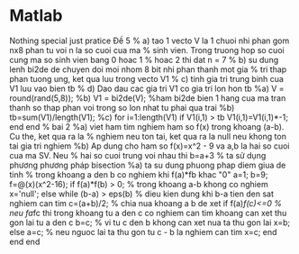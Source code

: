 # Matlab
Nothing special just pratice
Đề 5
% a) tao 1 vecto V la 1 chuoi nhi phan gom nx8 phan tu voi n la so cuoi cua ma
% sinh vien. Trong truong hop so cuoi cung ma so sinh vien bang 0 hoac 1
% hoac 2 thi dat n = 7
% b) su dung lenh bi2de de chuyen doi moi nhom 8 bit nhi phan thanh mot gia
% tri thap phan tuong ung, ket qua luu trong vecto V1
% c) tinh gia tri trung binh cua V1 luu vao bien tb
% d) Dao dau cac gia tri V1 co gia tri lon hon tb
%a)
V = round(rand(5,8)); 
%b)
V1 = bi2de(V); %ham bi2de bien 1 hang cua ma tran thanh so thap phan voi trong so lon nhat tu phai qua trai
%b)
tb=sum(V1)/length(V1);
%c)
for i=1:length(V1)
    if V1(i,1) > tb
        V1(i,1)=V1(i,1)*-1;
    end
end
% bai 2
%a) viet ham tim nghiem ham so f(x) trong khoang (a-b). Cu the, ket qua ra la
% nghiem neu ton tai, ket qua ra la null neu khong ton tai gia tri nghiem
%b) Ap dung cho ham so f(x)=x^2 - 9 va a,b la hai so cuoi cua ma SV. Neu
% hai so cuoi trung voi nhau thi b=a+3
% ta sử dụng phương phương pháp bisection
%a) ta su dung phuong phap diem giua de tinh
% trong khoang a den b co nghiem khi f(a)*fb khac "0"
a=1;
b=9;
f=@(x)(x^2-16);
if f(a)*f(b) > 0; % trong khoang a-b khong co nghiem
    x='null';
else
    while (b-a) > eps(b)    % dieu kien dung khi b-a tien den sat nghiem can tim
        c=(a+b)/2;          % chia nua khoang a b de xet
        if f(a)*f(c)<=0     % neu fa*fc thi trong khoang tu a den c co nghiem can tim khoang can xet thu gon lai tu a den c
            b=c;            % vi tu c den b khong can xet nua ta thu gon lai 
            x=b;            
        else
            a=c;            % neu nguoc lai ta thu gon tu c - b la nghiem can tim
            x=c;
        end
    end
end

 
